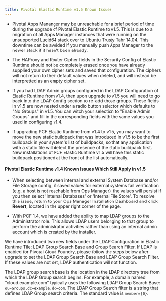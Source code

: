 ```yaml
---
title: Pivotal Elastic Runtime v1.5 Known Issues
---
```


* Pivotal Apps Mananger may be unreachable for a brief period of time during the upgrade of Pivotal Elastic Runtime to v1.5. This is due to a migration of all Apps Manager instances that were running on the unsupported Lucid64 stack over to  Ubuntu Trusty Tahr 14.04. This downtime can be avoided if you manually push Apps Manager to the newer stack if it hasn't been already.

* The HAProxy and Router Cipher fields in the Security Config of Elastic Runtime should not be completely erased once you have already supplied your own cipher sets and saved that configuration. The ciphers will not return to their default values when deleted, and will instead be interpretted as an empty cipher set.

* If you had LDAP Admin groups configured in the LDAP Configuration of Elastic Runtime from v1.4, then upon upgrade to v1.5 you will need to go back into the LDAP Config section to re-add those groups. These fields in v1.5 are now nested under a radio button selector which defaults to "No Groups" in v1.5. You can witch your selection to "Enable Admin Groups" and fill in the corresponding fields with the same values you used in configuring v1.4.

* If upgrading PCF Elastic Runtime from v1.4 to v1.5, you may want to move the new static buildpack that was introduced in v1.5 to be the first buildpack in your system's list of buildpacks, so that any application with a static file will detect the presence of the static buildpack first. New installations of PCF Elastic Runtime v1.5 will have this static buildpack positioned at the front of the list automatically.

#### Pivotal Elastic Runtime v1.4 Known Issues Which Still Apply in v1.5

* When selecting between internal and external System Database and/or File Storage config, if saved values for external systems fail verification (e.g. a host is not reachable from Ops Manager), the values will persist if you then select 'Internal Databases' or 'Internal File Store'. To resolve this issue, return to your Ops Manager Installation Dashboard and click **Revert**, located in the upper right corner of the page.

* With PCF 1.4, we have added the ability to map LDAP groups to the Administrator role. This allows LDAP users belonging to that group to perform the administrator activities rather than using an internal admin account which is created by the installer.

We have introduced two new fields under the LDAP Configuration in Elastic Runtime Tile: LDAP Group Search Base and Group Search Filter.
If LDAP is enabled for Pivotal Cloud Foundry, please follow the steps below after upgrade to set the LDAP Group Search Base and LDAP Group Search Filter. If these values are not set, LDAP authentication will not function.

The LDAP group search base is the location in the LDAP directory tree from which the LDAP Group search begins. For example, a domain named “cloud.example.com” typically uses the following LDAP Group Search Base: `ou=Groups,dc=example,dc=com`. The LDAP Group Search filter is a string that defines LDAP Group search criteria. The standard value is `member={0}`.
